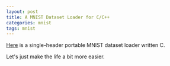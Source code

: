```yaml
---
layout: post
title: A MNIST Dataset Loader for C/C++
categories: mnist
tags: mnist
---
```


[Here](https://github.com/projectgalateia/mnist) is a single-header portable MNIST dataset loader written C.

Let's just make the life a bit more easier.


